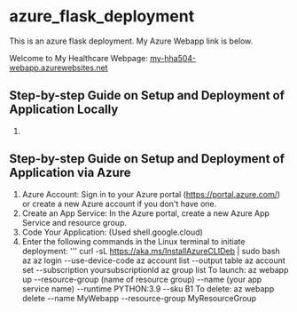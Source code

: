 # azure_flask_deployment
This is an azure flask deployment. My Azure Webapp link is below.


Welcome to My Healthcare Webpage: 
[my-hha504-webapp.azurewebsites.net](my-hha504-webapp.azurewebsites.net)


## Step-by-step Guide on Setup and Deployment of Application Locally 
1. 

## Step-by-step Guide on Setup and Deployment of Application via Azure 
1. Azure Account:
Sign in to your Azure portal (https://portal.azure.com/) or create a new Azure account if you don't have one.
2. Create an App Service:
In the Azure portal, create a new Azure App Service and resource group.
3. Code Your Application: (Used shell.google.cloud)
4. Enter the following commands in the Linux terminal to initiate deployment:
   '''
   curl -sL https://aka.ms/InstallAzureCLIDeb | sudo bash
   az
   az login --use-device-code
   az account list --output table
   az account set --subscription yoursubscriptionId
   az group list
   To launch:
   az webapp up --resource-group (name of resource group) --name (your app service name) --runtime PYTHON:3.9 --sku B1
   To delete:
   az webapp delete --name MyWebapp --resource-group MyResourceGroup

